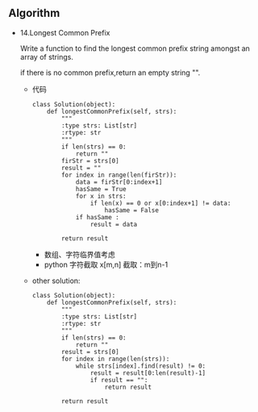 ## Algorithm
* 14.Longest Common Prefix
	
	Write a function to find the longest common prefix string amongst an array of strings.
	
	if there is no common prefix,return an empty string "".
	
	* 代码
	
		```
		class Solution(object):
		    def longestCommonPrefix(self, strs):
		        """
		        :type strs: List[str]
		        :rtype: str
		        """
		        if len(strs) == 0:
		            return ""
		        firStr = strs[0]
		        result = ""
		        for index in range(len(firStr)):
		            data = firStr[0:index+1]
		            hasSame = True
		            for x in strs:
		                if len(x) == 0 or x[0:index+1] != data:
		                    hasSame = False
		            if hasSame :
		                result = data
		                
		        return result
		```
		
		* 数组、字符临界值考虑
		* python 字符截取 x[m,n] 截取：m到n-1
	* other solution:
	
		```
		class Solution(object):
		    def longestCommonPrefix(self, strs):
		        """
		        :type strs: List[str]
		        :rtype: str
		        """
		        if len(strs) == 0:
		            return ""
		        result = strs[0]
		        for index in range(len(strs)):
		            while strs[index].find(result) != 0:
		                result = result[0:len(result)-1]
		                if result == "":
		                    return result
		                    
		        return result
		```